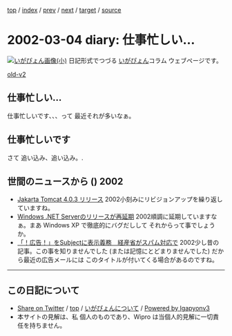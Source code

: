 [top](../index.html) 
 / [index](index.html) 
 / [prev](ig020302.html) 
 / [next](ig020305.html) 
 / [target](https://igapyon.github.io/diary/2002/ig020304.html) 
 / [source](https://github.com/igapyon/diary/blob/master/2002/ig020304.src.md) 

2002-03-04 diary: 仕事忙しい…
=====================================================================================================
[![いがぴょん画像(小)](https://igapyon.github.io/diary/images/iga200306s.jpg "いがぴょん")](https://igapyon.github.io/diary/memo/memoigapyon.html) 日記形式でつづる [いがぴょん](https://igapyon.github.io/diary/memo/memoigapyon.html)コラム ウェブページです。

[old-v2](ig020304-orig.html)

## 仕事忙しい…

仕事忙しいです、、、って 最近それが多いなぁ。


## 仕事忙しいです

さて 追い込み、追い込み。.

## 世間のニュースから () 2002

* [Jakarta Tomcat 4.0.3 リリース](http://jakarta.apache.org/tomcat/index.html)  2002小刻みにリビジョンアップを繰り返していますね。
* [Windows .NET Serverのリリースが再延期](http://www.zdnet.co.jp/news/0203/02/b_0301_01.html)  2002順調に延期していますなぁ。まあ Windows XP で徹底的にバグだしして それからって事でしょうか。
* [「！広告！」をSubjectに表示義務　経産省がスパム対応で](http://www.zdnet.co.jp/news/bursts/0201/10/02.html)  2002少し昔の記事。この事を知りませんでした (または記憶にとどまりませんでした) だから最近の広告メールには このタイトルが付いてくる場合があるのですね。


----------------------------------------------------------------------------------------------------

## この日記について

* [Share on Twitter](https://twitter.com/intent/tweet?hashtags=igapyon%2Cdiary%2C%E3%81%84%E3%81%8C%E3%81%B4%E3%82%87%E3%82%93&text=%E4%BB%95%E4%BA%8B%E5%BF%99%E3%81%97%E3%81%84%E2%80%A6&url=https%3A%2F%2Figapyon.github.io%2Fdiary%2F2002%2Fig020304.html) / [top](../index.html) / [いがぴょんについて](https://igapyon.github.io/diary/memo/memoigapyon.html) / [Powered by Igapyonv3](https://github.com/igapyon/igapyonv3)
* 本サイトの見解は、私 個人のものであり、Wipro は当個人的見解に一切責任を持ちません。 
